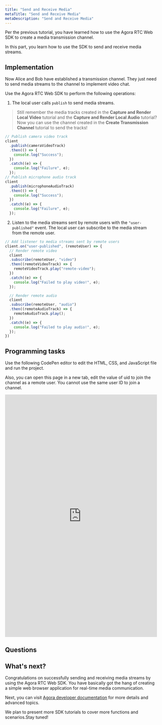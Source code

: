 ```yaml
---
title: "Send and Receive Media"
metaTitle: "Send and Receive Media"
metaDescription: "Send and Receive Media"
---
```


Per the previous tutorial, you have learned how to use the Agora RTC Web SDK to create a media transmission channel.

In this part, you learn how to use the SDK to send and receive media streams.

## Implementation

Now Alice and Bob have established a transmission channel. They just need to send media streams to the channel to implement video chat.

Use the Agora RTC Web SDK to perform the following operations:

1. The local user calls `publish` to send media streams.

  > Still remember the media tracks created in the **Capture and Render Local Video** tutorial and the **Capture and Render Local Audio** tutorial? Now you can use the channel created in the **Create Transmission Channel** tutorial to send the tracks!

  ```javascript
  // Publish camera video track
  client
    .publish(cameraVideoTrack)
    .then(() => {
      console.log("Success");
    })
    .catch((e) => {
      console.log("Failure", e);
    });
  // Publish microphone audio track
  client
    .publish(microphoneAudioTrack)
    .then(() => {
      console.log("Success");
    })
    .catch((e) => {
      console.log("Failure", e);
    });
  ```

2. Listen to the media streams sent by remote users with the `"user-published"` event. The local user can subscribe to the media stream from the remote user.

  ```javascript
  // Add listener to media streams sent by remote users 
  client.on("user-published", (remoteUser) => {
    // Render remote video
    client
    .subscribe(remoteUser, "video")
    .then((remoteVideoTrack) => {
      remoteVideoTrack.play("remote-video");
    })
    .catch((e) => {
      console.log("Failed to play video!", e);
    });

    // Render remote audio
    client
    .subscribe(remoteUser, "audio")
    .then((remoteAudioTrack) => {
      remoteAudioTrack.play();
    })
    .catch((e) => {
      console.log("Failed to play audio!", e);
    });
  })
  ```

## Programming tasks

Use the following CodePen editor to edit the HTML, CSS, and JavaScript file and run the project. 

Also, you can open this page in a new tab, edit the value of uid to join the channel as a remote user. You cannot use the same user ID to join a channel.

<iframe height="800" style="width: 100%;" scrolling="no" title="05: Send and receive media tracks" src="https://codepen.io/yamasite/embed/preview/mdXOVby?default-tab=js%2Cresult&editable=true" frameborder="no" loading="lazy" allowtransparency="true" allowfullscreen="{true}" allow="camera;microphone">
  See the Pen <a href="https://codepen.io/yamasite/pen/mdXOVby">
  05: Send and receive media tracks</a> by Lutkin Wang (<a href="https://codepen.io/yamasite">@yamasite</a>)
  on <a href="https://codepen.io">CodePen</a>.
</iframe>

## Questions

<Newquiz05 />

## What's next?

Congratulations on successfully sending and receiving media streams by using the Agora RTC Web SDK. You have basically got the hang of creating a simple web browser application for real-time media communication.

Next, you can visit [Agora developer documentation](https://docs.agora.io/en/Video/product_video?platform=Web) for more details and advanced topics.

We plan to present more SDK tutorials to cover more functions and scenarios.Stay tuned!
